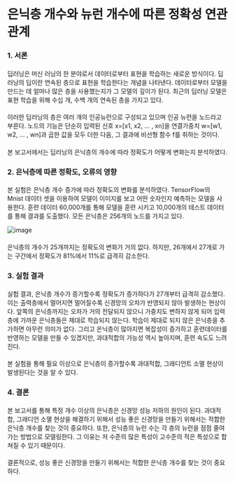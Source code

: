 # 은닉층 개수와 뉴런 개수에 따른 정확성 연관 관계

### 1. 서론

#### 
딥러닝은 머신 러닝의 한 분야로서 데이터로부터 표현을 학습하는 새로운 방식이다. 딥러닝의 딥이란 연속된 층으로 표현을 학습한다는 개념을 나타낸다. 데이터로부터 모델을 만드는 데 얼마나 많은 층을 사용했는지가 그 모델의 깊이가 된다. 최근의 딥러닝 모델은 표현 학습을 위해 수십 개, 수백 개의 연속된 층을 가지고 있다. 

#### 
이러한 딥러닝의 층은 여러 개의 인공뉴런으로 구성되고 있으며 인공 뉴런을 노드라고 부른다. 노드의 기능은 단순히 입력된 신호 x=[x1, x2, … , xn]을 연결가중치 w=[w1, w2, … , wn]과 곱한 값을 모두 더한 다음, 그 결과에 비선형 함수 f를 취하는 것이다. 
#### 
본 보고서에서는 딥러닝의 은닉층의 개수에 따라 정확도가 어떻게 변화는지 분석하였다.

### 2. 은닉층에 따른 정확도, 오류의 영향
#### 
본 실험은 은닉층 개수 증가에 따라 정확도의 변화를 분석하였다. TensorFlow의 Mnist 데이터 셋을 이용하여 모델이 이미지를 보고 어떤 숫자인지 예측하는 모델을 사용한다. 훈련 데이터 60,000개를 통해 모델을 훈련 시키고 10,000개의 테스트 데이터를 통해 결과를 도출했다. 모든 은닉층은 256개의 노드를 가지고 있다.

![image](https://user-images.githubusercontent.com/79610047/150049776-2924f60b-de0d-49d4-b8fe-ff25826517f4.png)

#### 
은닉층의 개수가 25개까지는 정확도의 변화가 거의 없다. 하지만, 26개에서 27개로 가는 구간에서 정확도가 81%에서 11%로 급격히 감소한다. 

### 3. 실험 결과 
####
실험 결과, 은닉층 개수가 증가할수록 정확도가 증가하다가 27개부터 급격히 감소했다. 이는 출력층에서 멀어지면 멀어질수록 신경망의 오차가 반영되지 않아 발생하는 현상이다. 앞쪽의 은닉층까지는 오차가 거의 전달되지 않으니 가중치도 변하지 않게 되어 입력층에 가까운 은닉층들은 제대로 학습되지 않는다. 학습이 제대로 되지 않은 은닉층을 추가하면 아무런 의미가 없다. 그리고 은닉층이 많아지면 복잡성이 증가하고 훈련데이터를 반영하는 모델을 만들 수 있겠지만, 과대적합의 가능성 역시 높아지며, 훈련 속도도 느려진다. 
####
본 실험을 통해 필요 이상으로 은닉층이 증가할수록 과대적합, 그래디언트 소멸 현상이 발생된다는 것을 알 수 있다. 
### 4. 결론
#### 
본 보고서를 통해 특정 개수 이상의 은닉층은 신경망 성능 저하의 원인이 된다. 과대적합, 그래디언 소멸 현상을 해결하기 위해서 성능 좋은 신경망을 만들기 위해서는 적합한 은닉층 개수를 찾는 것이 중요하다. 또한, 은닉층의 뉴런 수는 각 층의 뉴런을 점점 줄여가는 방법으로 모델링한다. 그 이유는 저 수준의 많은 특성이 고수준의 적은 특성으로 합쳐질 수 있기 때문이다. 
####
결론적으로, 성능 좋은 신경망을 만들기 위해서는 적합한 은닉층 개수를 찾는 것이 중요하다.  
